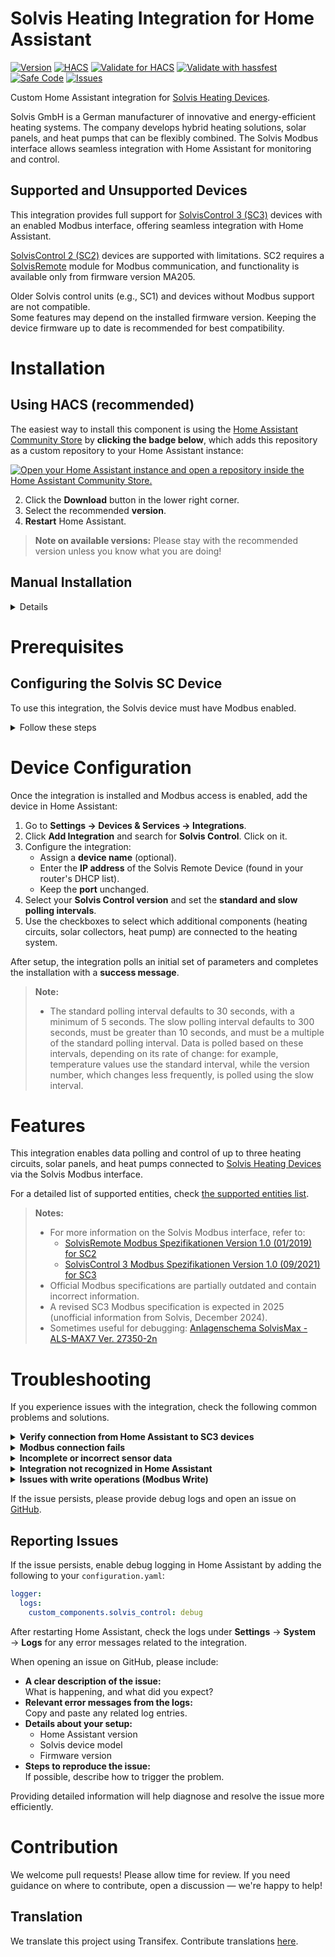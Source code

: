 # Solvis Heating Integration for Home Assistant

[![Version](https://img.shields.io/github/v/release/LarsK1/hass_solvis_control?label=version)](https://github.com/LarsK1/hass_solvis_control/releases/latest)
[![HACS](https://img.shields.io/badge/HACS-Default-orange.svg)](https://hacs.xyz/)
[![Validate for HACS](https://github.com/LarsK1/hass_solvis_control/workflows/Validate%20for%20HACS/badge.svg)](https://github.com/LarsK1/hass_solvis_control/actions/workflows/hacs.yml)
[![Validate with hassfest](https://github.com/LarsK1/hass_solvis_control/workflows/Validate%20with%20hassfest/badge.svg)](https://github.com/LarsK1/hass_solvis_control/actions/workflows/hassfest.yml)
[![Safe Code](https://github.com/LarsK1/hass_solvis_control/actions/workflows/github-code-scanning/codeql/badge.svg)](https://github.com/LarsK1/hass_solvis_control/actions/workflows/codeql.yml)
[![Issues](https://img.shields.io/github/issues/LarsK1/hass_solvis_control.svg)](https://github.com/LarsK1/hass_solvis_control/issues)  


Custom Home Assistant integration for [Solvis Heating Devices](https://www.solvis.de/).

Solvis GmbH is a German manufacturer of innovative and energy-efficient heating systems. The company develops hybrid heating solutions, solar panels, and heat pumps that can be flexibly combined. The Solvis Modbus interface allows seamless integration with Home Assistant for monitoring and control.

## Supported and Unsupported Devices

This integration provides full support for [SolvisControl 3 (SC3)](https://www.solvis.de/solviscontrol/) devices with an enabled Modbus interface, offering seamless integration with Home Assistant.  

[SolvisControl 2 (SC2)](https://www.solvis.de/solvisremote-ben-max/) devices are supported with limitations. SC2 requires a [SolvisRemote](https://www.solvis.de/solvisremote-ben-max/) module for Modbus communication, and functionality is available only from firmware version MA205.  

Older Solvis control units (e.g., SC1) and devices without Modbus support are not compatible.  
Some features may depend on the installed firmware version. Keeping the device firmware up to date is recommended for best compatibility.

# Installation
## Using HACS (recommended)
The easiest way to install this component is using the [Home Assistant Community Store](http://hacs.xyz) by **clicking the badge below**, which adds this repository as a custom repository to your Home Assistant instance:

[![Open your Home Assistant instance and open a repository inside the Home Assistant Community Store.](https://my.home-assistant.io/badges/hacs_repository.svg)](https://my.home-assistant.io/redirect/hacs_repository/?category=Integration&owner=LarsK1&repository=hass_solvis_control)

   2. Click the **Download** button in the lower right corner.
   3. Select the recommended **version**.
   4. **Restart** Home Assistant.


> **Note on available versions:** Please stay with the recommended version unless you know what you are doing!

## Manual Installation

<details>
   <summary>Details</summary>
   
   <br>
   
   1. Copy the contents of `custom_components/solvis_control` into `<HASS config directory>/custom_components`.
   2. Click the **Download** button in the lower right corner.
   3. Select the recommended **version**.
   4. **Restart** Home Assistant.
      
</details>

# Prerequisites
## Configuring the Solvis SC Device
To use this integration, the Solvis device must have Modbus enabled. 

<details>
   <summary>Follow these steps</summary>
   
   <br>
   
- Navigate to **Sonstiges** → **Nutzerwechsel** → **Installateur** and enter the default code **0064**.

<div align="center">
<img src="https://github.com/user-attachments/assets/02d4213d-c038-49f9-877e-2e1a5323dc33" width="400"> <br>
<img src="https://github.com/user-attachments/assets/5bff79fe-45c7-43f3-8636-cceed53ee901" width="400"> <br>
<img src="https://github.com/user-attachments/assets/97122d49-10c9-4ae5-808c-b98b2854a12f" width="400">
</div>

- Navigate to **Sonstiges** → **Modbus** → **SmartHome/GLT** and change **Modus** from **Aus** to **write**.

<div align="center">
<img src="https://github.com/user-attachments/assets/199ab24f-3875-47fa-9a8e-cb6b396784f3" width="400"> <br>
<img src="https://github.com/user-attachments/assets/6f5059c3-dd65-4b91-a7ae-51ccfe627828" width="400"> <br>
<img src="https://github.com/user-attachments/assets/ef0e0b1a-02e1-4504-94e7-15cffef53443" width="400"> <br>
<img src="https://github.com/user-attachments/assets/61087560-cb17-4f19-81c4-774b0ac66cba" width="400">
</div>

> **Notes:**
> - Screenshots are from Solvis SC3 (Ver. MA3.19.47) and may differ slightly for SC2 or other versions of SC3.
> - Selecting "read" mode only allows data monitoring, but not active control.
> - SC2 devices require a Solvis Remote device for Modbus communication.
> - It is strongly recommended to use the latest firmware version. For the SC3, the current version as of February 2025 is MA3.19.47.

</details>

# Device Configuration
Once the integration is installed and Modbus access is enabled, add the device in Home Assistant:

1. Go to **Settings → Devices & Services → Integrations**.
2. Click **Add Integration** and search for **Solvis Control**. Click on it.
3. Configure the integration:
   - Assign a **device name** (optional).
   - Enter the **IP address** of the Solvis Remote Device (found in your router's DHCP list).
   - Keep the **port** unchanged.
4. Select your **Solvis Control version** and set the **standard and slow polling intervals**.
5. Use the checkboxes to select which additional components (heating circuits, solar collectors, heat pump) are connected to the heating system. 

After setup, the integration polls an initial set of parameters and completes the installation with a **success message**.

> **Note:**
> - The standard polling interval defaults to 30 seconds, with a minimum of 5 seconds. The slow polling interval defaults to 300 seconds, must be greater than 10 seconds, and must be a multiple of the standard polling interval. Data is polled based on these intervals, depending on its rate of change: for example, temperature values use the standard interval, while the version number, which changes less frequently, is polled using the slow interval.

# Features
This integration enables data polling and control of up to three heating circuits, solar panels, and heat pumps connected to [Solvis Heating Devices](https://www.solvis.de/) via the Solvis Modbus interface.

For a detailed list of supported entities, check [the supported entities list](https://github.com/LarsK1/hass_solvis_control/blob/main/supported-entities.md).

> **Notes:**
> - For more information on the Solvis Modbus interface, refer to:
>    - [SolvisRemote Modbus Spezifikationen Version 1.0 (01/2019) for SC2](https://solvis-files.s3.eu-central-1.amazonaws.com/seiten/produkte/solvisremote/Download/SolvisRemote+Modbus+Spezifikationen+201906.pdf)
>    - [SolvisControl 3 Modbus Spezifikationen Version 1.0 (09/2021) for SC3](https://solvis-files.s3.eu-central-1.amazonaws.com/downloads-fk/regelung/sc-3/SC-3_ModBus_Schnittstellenbeschreibung.pdf) 
> - Official Modbus specifications are partially outdated and contain incorrect information.
> - A revised SC3 Modbus specification is expected in 2025 (unofficial information from Solvis, December 2024).
> - Sometimes useful for debugging: [Anlagenschema SolvisMax - ALS-MAX7 Ver. 27350-2n](https://solvis-files.s3.eu-central-1.amazonaws.com/downloads-fk/solvismax7/27350_ALS-MAX-7.pdf)

# Troubleshooting

If you experience issues with the integration, check the following common problems and solutions.

<details>
   <summary><b>Verify connection from Home Assistant to SC3 devices</b></summary>
   <br>

   To check if the Modbus connection is active on an SC3 device:  
   1. Switch to **Installateur** mode.  
   2. Navigate to **Sonstiges** → **Status Modbus**.  
   3. The connection should appear under **TCP server**.

   <div align="center">
      <img src="https://github.com/user-attachments/assets/ef0e0b1a-02e1-4504-94e7-15cffef53443" width="400">  
      <img src="https://github.com/user-attachments/assets/c4ba1115-0b57-4bae-8ec8-5f87a4d68353" width="400">
   </div>

> **Note:** The integration only establishes a Modbus connection briefly to poll data. Therefore, the Home Assistant IP is not permanently visible in the connection overview but appears only for short periods.

</details>

<details>
   <summary><b>Modbus connection fails</b></summary>
   <br>

   **Symptoms:**  
   &nbsp;&nbsp;&nbsp;&nbsp;No communication between Home Assistant and the Solvis device.  

   **Solutions:**  
   - Ensure that Modbus is enabled in the Solvis device (`Sonstiges → Modbus → SmartHome/GLT`).  
   - Verify that the correct IP address and port number are set in the integration.  
   - Test the network connection (e.g., using `ping`).  
   - Check firewall or router settings for potential blocks.

</details>

<details>
   <summary><b>Incomplete or incorrect sensor data</b></summary>
   <br>

   **Symptoms:**  
   &nbsp;&nbsp;&nbsp;&nbsp;Some sensor values are missing or show unrealistic readings.  

   **Solutions:**  
   - Ensure that the Solvis device runs the latest firmware version.  
   - Restart Home Assistant.

</details>

<details>
   <summary><b>Integration not recognized in Home Assistant</b></summary>
   <br>

   **Symptoms:**  
   &nbsp;&nbsp;&nbsp;&nbsp;The integration does not appear in the list of available integrations.  

   **Solutions:**  
   - Ensure that all integration files are correctly placed under `custom_components/solvis_control`.  
   - Clear Home Assistant’s cache and restart the system.  

</details>

<details>
   <summary><b>Issues with write operations (Modbus Write)</b></summary>
   <br>

   **Symptoms:**  
   &nbsp;&nbsp;&nbsp;&nbsp;Changes (e.g., target temperatures) are not applied.  

   **Solutions:**  
   - Ensure that Modbus is set to `write` mode instead of `read` (see prerequisites).  
   - Update the Solvis controller firmware.  

</details>

If the issue persists, please provide debug logs and open an issue on [GitHub](https://github.com/LarsK1/hass_solvis_control/issues).

## Reporting Issues

If the issue persists, enable debug logging in Home Assistant by adding the following to your `configuration.yaml`:  

```yaml
logger:
  logs:
    custom_components.solvis_control: debug
```

After restarting Home Assistant, check the logs under **Settings** → **System** → **Logs** for any error messages related to the integration.

When opening an issue on GitHub, please include:

- **A clear description of the issue:**  
  What is happening, and what did you expect?
- **Relevant error messages from the logs:**  
  Copy and paste any related log entries.
- **Details about your setup:**  
  - Home Assistant version  
  - Solvis device model  
  - Firmware version
- **Steps to reproduce the issue:**  
  If possible, describe how to trigger the problem.

Providing detailed information will help diagnose and resolve the issue more efficiently.

# Contribution
We welcome pull requests! Please allow time for review. If you need guidance on where to contribute, open a discussion — we're happy to help!

## Translation
We translate this project using Transifex. Contribute translations [here](https://explore.transifex.com/homeassistant-solvis/homeassistant-solvis-plugin/).
